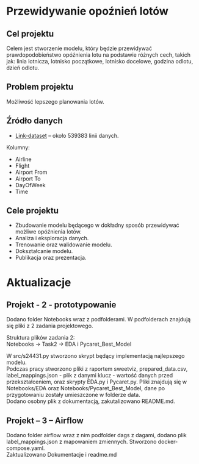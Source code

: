 ﻿# Przewidywanie opoźnień lotów
## Cel projektu
 Celem jest stworzenie modelu, który będzie przewidywać prawdopodobieństwo opóźnienia lotu na podstawie różnych cech, takich jak: linia lotnicza, lotnisko początkowe, lotnisko docelowe, godzina odlotu, dzień odlotu.
## Problem projektu
 Możliwość lepszego planowania lotów.
## Źródło danych
- [Link-dataset] – około 539383 linii danych.
    
Kolumny:  
- Airline  
- Flight  
- Airport From  
- Airport To  
- DayOfWeek  
- Time  
## Cele projektu
 - Zbudowanie modelu będącego w dokładny sposób przewidywać możliwe opóźnienia lotów.  
 - Analiza i eksploracja danych.  
 - Trenowanie oraz walidowanie modelu.  
 - Dokształcanie modelu.  
 -  Publikacja oraz prezentacja.  

# Aktualizacje
## Projekt - 2 - prototypowanie
Dodano folder Notebooks wraz z podfolderami. W podfolderach znajdują się pliki z 2 zadania projektowego.  

Struktura plików zadania 2:  
Notebooks -> Task2 -> EDA i Pycaret_Best_Model  

W src/s24431.py stworzono skrypt będący implementacją najlepszego modelu.  
Podczas pracy stworzono pliki z raportem sweetviz, prepared_data.csv, label_mappings.json - plik z danymi klucz - wartość danych przed przekształceniem,
oraz skrypty EDA.py i Pycaret.py. Pliki znajdują się w Notebooks/EDA oraz Notebooks/Pycaret_Best_Model, dane po przygotowaniu zostały umieszczone w folderze data.    
Dodano osobny plik z dokumentacją, zakutalizowano README.md.

## Projekt – 3 – Airflow  
Dodano folder airflow wraz z nim podfolder dags z dagami, dodano plik label_mappings.json z mapowaniem zmiennych. Stworzono docker-compose.yaml.  
Zaktualizowano Dokumentacje i readme.md

[Link-dataset]: https://www.kaggle.com/datasets/jimschacko/airlines-dataset-to-predict-a-delay
